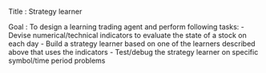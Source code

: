 Title : Strategy learner

Goal : To design a learning trading agent and perform following tasks: - Devise numerical/technical indicators to evaluate the state of a stock on each day - Build a strategy learner based on one of the learners described above that uses the indicators - Test/debug the strategy learner on specific symbol/time period problems 
